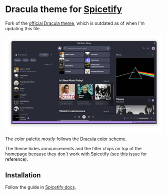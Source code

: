 # Dracula theme for [Spicetify](https://github.com/spicetify/cli)

Fork of the [official Dracula theme](https://github.com/dracula/spicetify), which is outdated as of when I'm updating this file.

![Screenshot](./screenshot.png)

The color palette _mostly_ follows the [Dracula color scheme](https://draculatheme.com/contribute#color-palette).

The theme hides announcements and the filter chips on top of the homepage because they don't work with Spicetify (see [this issue](https://github.com/spicetify/cli/issues/3375) for reference).

## Installation

Follow the guide in [Spicetify docs](https://spicetify.app/docs/getting-started).